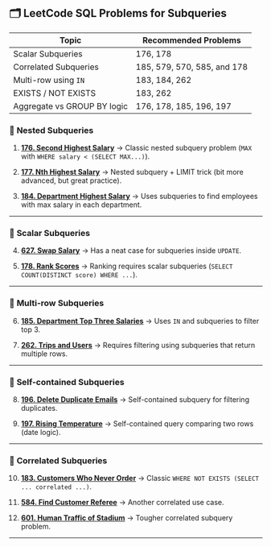 ## 🗂️ **LeetCode SQL Problems for Subqueries**

| Topic                       | Recommended Problems        |
| --------------------------- | --------------------------- |
| Scalar Subqueries           | 176, 178                    |
| Correlated Subqueries       | 185, 579, 570, 585, and 178 |
| Multi-row using `IN`        | 183, 184, 262               |
| EXISTS / NOT EXISTS         | 183, 262                    |
| Aggregate vs GROUP BY logic | 176, 178, 185, 196, 197     |



### 🔹 **Nested Subqueries**

1. **[176. Second Highest Salary](https://leetcode.com/problems/second-highest-salary/)**
   → Classic nested subquery problem (`MAX` with `WHERE salary < (SELECT MAX...)`).

2. **[177. Nth Highest Salary](https://leetcode.com/problems/nth-highest-salary/)**
   → Nested subquery + LIMIT trick (bit more advanced, but great practice).

3. **[184. Department Highest Salary](https://leetcode.com/problems/department-highest-salary/)**
   → Uses subqueries to find employees with max salary in each department.

---

### 🔹 **Scalar Subqueries**

4. **[627. Swap Salary](https://leetcode.com/problems/swap-salary/)**
   → Has a neat case for subqueries inside `UPDATE`.

5. **[178. Rank Scores](https://leetcode.com/problems/rank-scores/)**
   → Ranking requires scalar subqueries (`SELECT COUNT(DISTINCT score) WHERE ...`).

---

### 🔹 **Multi-row Subqueries**

6. **[185. Department Top Three Salaries](https://leetcode.com/problems/department-top-three-salaries/)**
   → Uses `IN` and subqueries to filter top 3.

7. **[262. Trips and Users](https://leetcode.com/problems/trips-and-users/)**
   → Requires filtering using subqueries that return multiple rows.

---

### 🔹 **Self-contained Subqueries**

8. **[196. Delete Duplicate Emails](https://leetcode.com/problems/delete-duplicate-emails/)**
   → Self-contained subquery for filtering duplicates.

9. **[197. Rising Temperature](https://leetcode.com/problems/rising-temperature/)**
   → Self-contained query comparing two rows (date logic).

---

### 🔹 **Correlated Subqueries**

10. **[183. Customers Who Never Order](https://leetcode.com/problems/customers-who-never-order/)**
    → Classic `WHERE NOT EXISTS (SELECT ... correlated ...)`.

11. **[584. Find Customer Referee](https://leetcode.com/problems/find-customer-referee/)**
    → Another correlated use case.

12. **[601. Human Traffic of Stadium](https://leetcode.com/problems/human-traffic-of-stadium/)**
    → Tougher correlated subquery problem.

---